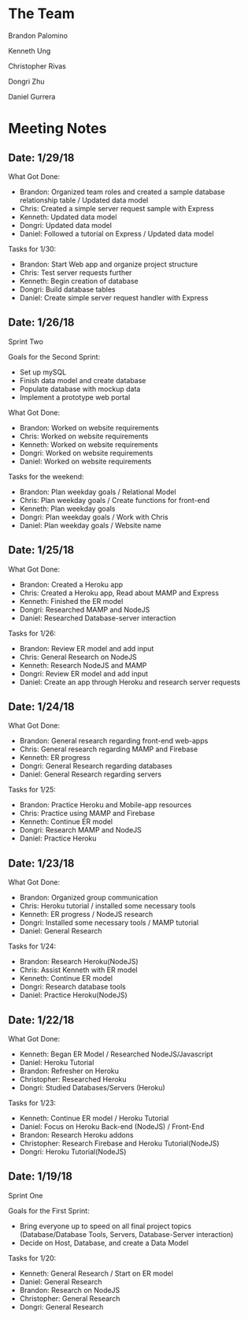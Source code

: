 # The Team

Brandon Palomino

Kenneth Ung

Christopher Rivas

Dongri Zhu

Daniel Gurrera

# Meeting Notes

## Date: 1/29/18

What Got Done:

 - Brandon: Organized team roles and created a sample database relationship table / Updated data model
 - Chris: Created a simple server request sample with Express
 - Kenneth: Updated data model
 - Dongri: Updated data model
 - Daniel: Followed a tutorial on Express / Updated data model
 
 Tasks for 1/30:
 
 - Brandon: Start Web app and organize project structure
 - Chris: Test server requests further
 - Kenneth: Begin creation of database
 - Dongri: Build database tables
 - Daniel: Create simple server request handler with Express

## Date: 1/26/18

Sprint Two

Goals for the Second Sprint:

 - Set up mySQL
 - Finish data model and create database
 - Populate database with mockup data
 - Implement a prototype web portal

What Got Done:

 - Brandon: Worked on website requirements
 - Chris: Worked on website requirements
 - Kenneth: Worked on website requirements
 - Dongri: Worked on website requirements
 - Daniel: Worked on website requirements
 
 Tasks for the weekend:
 
 - Brandon: Plan weekday goals / Relational Model
 - Chris: Plan weekday goals / Create functions for front-end 
 - Kenneth: Plan weekday goals 
 - Dongri: Plan weekday goals / Work with Chris
 - Daniel: Plan weekday goals / Website name 

## Date: 1/25/18

What Got Done:

 - Brandon: Created a Heroku app
 - Chris: Created a Heroku app, Read about MAMP and Express
 - Kenneth: Finished the ER model
 - Dongri: Researched MAMP and NodeJS
 - Daniel: Researched Database-server interaction
 
 Tasks for 1/26:
 
 - Brandon: Review ER model and add input
 - Chris: General Research on NodeJS
 - Kenneth: Research NodeJS and MAMP
 - Dongri: Review ER model and add input
 - Daniel: Create an app through Heroku and research server requests

## Date: 1/24/18

What Got Done:

 - Brandon: General research regarding front-end web-apps
 - Chris: General research regarding MAMP and Firebase
 - Kenneth: ER progress
 - Dongri: General Research regarding databases
 - Daniel: General Research regarding servers
 
 Tasks for 1/25:
 
 - Brandon: Practice Heroku and Mobile-app resources
 - Chris: Practice using MAMP and Firebase
 - Kenneth: Continue ER model
 - Dongri: Research MAMP and NodeJS
 - Daniel: Practice Heroku

## Date: 1/23/18

What Got Done:

 - Brandon: Organized group communication
 - Chris: Heroku tutorial / installed some necessary tools
 - Kenneth: ER progress / NodeJS research
 - Dongri: Installed some necessary tools / MAMP tutorial
 - Daniel: General Research
 
 Tasks for 1/24:
 
 - Brandon: Research Heroku(NodeJS)
 - Chris: Assist Kenneth with ER model
 - Kenneth: Continue ER model
 - Dongri: Research database tools
 - Daniel: Practice Heroku(NodeJS)

## Date: 1/22/18

What Got Done:

 - Kenneth: Began ER Model / Researched NodeJS/Javascript
 - Daniel: Heroku Tutorial
 - Brandon: Refresher on Heroku
 - Christopher: Researched Heroku
 - Dongri: Studied Databases/Servers (Heroku)
 
 Tasks for 1/23:
 
 - Kenneth: Continue ER model / Heroku Tutorial
 - Daniel: Focus on Heroku Back-end (NodeJS) / Front-End
 - Brandon: Research Heroku addons
 - Christopher: Research Firebase and Heroku Tutorial(NodeJS)
 - Dongri: Heroku Tutorial(NodeJS)
 
## Date: 1/19/18

Sprint One

Goals for the First Sprint:

 - Bring everyone up to speed on all final project topics (Database/Database Tools, Servers, Database-Server interaction)
 - Decide on Host, Database, and create a Data Model

Tasks for 1/20:

 - Kenneth: General Research / Start on ER model
 - Daniel: General Research
 - Brandon: Research on NodeJS
 - Christopher: General Research
 - Dongri: General Research
